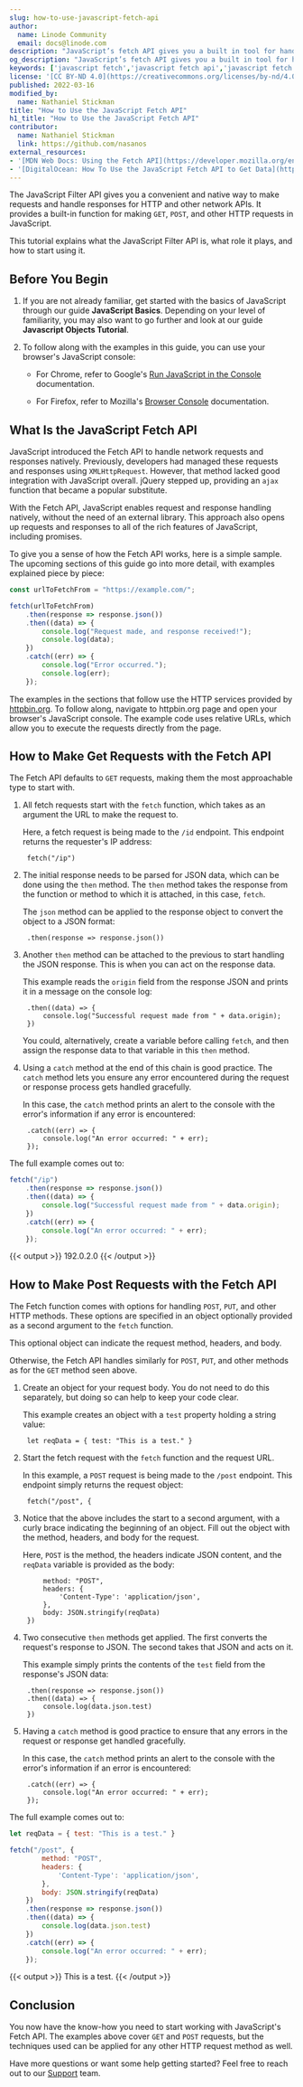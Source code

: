 ```yaml
---
slug: how-to-use-javascript-fetch-api
author:
  name: Linode Community
  email: docs@linode.com
description: "JavaScript’s fetch API gives you a built in tool for handling requests and responses in JavaScript. Learn more about fetch and how to start using it in this guide."
og_description: "JavaScript’s fetch API gives you a built in tool for handling requests and responses in JavaScript. Learn more about fetch and how to start using it in this guide."
keywords: ['javascript fetch','javascript fetch api','javascript fetch example']
license: '[CC BY-ND 4.0](https://creativecommons.org/licenses/by-nd/4.0)'
published: 2022-03-16
modified_by:
  name: Nathaniel Stickman
title: "How to Use the JavaScript Fetch API"
h1_title: "How to Use the JavaScript Fetch API"
contributor:
  name: Nathaniel Stickman
  link: https://github.com/nasanos
external_resources:
- '[MDN Web Docs: Using the Fetch API](https://developer.mozilla.org/en-US/docs/Web/API/Fetch_API/Using_Fetch)'
- '[DigitalOcean: How To Use the JavaScript Fetch API to Get Data](https://www.digitalocean.com/community/tutorials/how-to-use-the-javascript-fetch-api-to-get-data)'
---
```


The JavaScript Filter API gives you a convenient and native way to make requests and handle responses for HTTP and other network APIs. It provides a built-in function for making `GET`, `POST`, and other HTTP requests in JavaScript.

This tutorial explains what the JavaScript Filter API is, what role it plays, and how to start using it.

## Before You Begin

1. If you are not already familiar, get started with the basics of JavaScript through our guide **JavaScript Basics**. Depending on your level of familiarity, you may also want to go further and look at our guide **Javascript Objects Tutorial**.

1. To follow along with the examples in this guide, you can use your browser's JavaScript console:

    - For Chrome, refer to Google's [Run JavaScript in the Console](https://developer.chrome.com/docs/devtools/console/javascript/) documentation.

    - For Firefox, refer to Mozilla's [Browser Console](https://developer.mozilla.org/en-US/docs/Tools/Browser_Console) documentation.

## What Is the JavaScript Fetch API

JavaScript introduced the Fetch API to handle network requests and responses natively. Previously, developers had managed these requests and responses using `XMLHttpRequest`. However, that method lacked good integration with JavaScript overall. jQuery stepped up, providing an `ajax` function that became a popular substitute.

With the Fetch API, JavaScript enables request and response handling natively, without the need of an external library. This approach also opens up requests and responses to all of the rich features of JavaScript, including promises.

To give you a sense of how the Fetch API works, here is a simple sample. The upcoming sections of this guide go into more detail, with examples explained piece by piece:

``` javascript
const urlToFetchFrom = "https://example.com/";

fetch(urlToFetchFrom)
    .then(response => response.json())
    .then((data) => {
        console.log("Request made, and response received!");
        console.log(data);
    })
    .catch((err) => {
        console.log("Error occurred.");
        console.log(err);
    });
```

The examples in the sections that follow use the HTTP services provided by [httpbin.org](https://httpbin.org/). To follow along, navigate to httpbin.org page and open your browser's JavaScript console. The example code uses relative URLs, which allow you to execute the requests directly from the page.

## How to Make Get Requests with the Fetch API

The Fetch API defaults to `GET` requests, making them the most approachable type to start with.

1. All fetch requests start with the `fetch` function, which takes as an argument the URL to make the request to.

    Here, a fetch request is being made to the `/id` endpoint. This endpoint returns the requester's IP address:

        fetch("/ip")

1. The initial response needs to be parsed for JSON data, which can be done using the `then` method. The `then` method takes the response from the function or method to which it is attached, in this case, `fetch`.

    The `json` method can be applied to the response object to convert the object to a JSON format:

        .then(response => response.json())

1. Another `then` method can be attached to the previous to start handling the JSON response. This is when you can act on the response data.

    This example reads the `origin` field from the response JSON and prints it in a message on the console log:

        .then((data) => {
            console.log("Successful request made from " + data.origin);
        })

    You could, alternatively, create a variable before calling `fetch`, and then assign the response data to that variable in this `then` method.

1. Using a `catch` method at the end of this chain is good practice. The `catch` method lets you ensure any error encountered during the request or response process gets handled gracefully.

    In this case, the `catch` method prints an alert to the console with the error's information if any error is encountered:

        .catch((err) => {
            console.log("An error occurred: " + err);
        });

The full example comes out to:

``` javascript
fetch("/ip")
    .then(response => response.json())
    .then((data) => {
        console.log("Successful request made from " + data.origin);
    })
    .catch((err) => {
        console.log("An error occurred: " + err);
    });
```

{{< output >}}
192.0.2.0
{{< /output >}}

## How to Make Post Requests with the Fetch API

The Fetch function comes with options for handling `POST`, `PUT`, and other HTTP methods. These options are specified in an object optionally provided as a second argument to the `fetch` function.

This optional object can indicate the request method, headers, and body.

Otherwise, the Fetch API handles similarly for `POST`, `PUT`, and other methods as for the `GET` method seen above.

1. Create an object for your request body. You do not need to do this separately, but doing so can help to keep your code clear.

    This example creates an object with a `test` property holding a string value:

        let reqData = { test: "This is a test." }

1. Start the fetch request with the `fetch` function and the request URL.

    In this example, a `POST` request is being made to the `/post` endpoint. This endpoint simply returns the request object:

        fetch("/post", {

1. Notice that the above includes the start to a second argument, with a curly brace indicating the beginning of an object. Fill out the object with the method, headers, and body for the request.

    Here, `POST` is the method, the headers indicate JSON content, and the `reqData` variable is provided as the body:

            method: "POST",
            headers: {
                'Content-Type': 'application/json',
            },
            body: JSON.stringify(reqData)
        })

1. Two consecutive `then` methods get applied. The first converts the request's response to JSON. The second takes that JSON and acts on it.

    This example simply prints the contents of the `test` field from the response's JSON data:

        .then(response => response.json())
        .then((data) => {
            console.log(data.json.test)
        })

1. Having a `catch` method is good practice to ensure that any errors in the request or response get handled gracefully.

    In this case, the `catch` method prints an alert to the console with the error's information if an error is encountered:

        .catch((err) => {
            console.log("An error occurred: " + err);
        });

The full example comes out to:

``` javascript
let reqData = { test: "This is a test." }

fetch("/post", {
        method: "POST",
        headers: {
            'Content-Type': 'application/json',
        },
        body: JSON.stringify(reqData)
    })
    .then(response => response.json())
    .then((data) => {
        console.log(data.json.test)
    })
    .catch((err) => {
        console.log("An error occurred: " + err);
    });
```

{{< output >}}
This is a test.
{{< /output >}}

## Conclusion

You now have the know-how you need to start working with JavaScript's Fetch API. The examples above cover `GET` and `POST` requests, but the techniques used can be applied for any other HTTP request method as well.

Have more questions or want some help getting started? Feel free to reach out to our [Support](https://www.linode.com/support/) team.
